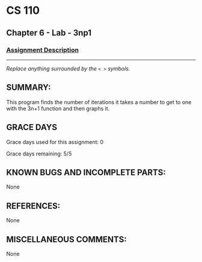 # CS 110
## Chapter 6 - Lab - 3np1

### [Assignment Description](https://docs.google.com/document/d/1k8qs8vIsvlLiU3KX9Uql6LjVPWp0CBAjo_oArBhH2k4/edit?usp=sharing)

***

_Replace anything surrounded by the `< >` symbols._

## SUMMARY:
This program finds the number of iterations it takes a number to get to one with the 3n+1 function and then graphs it. 

## GRACE DAYS
Grace days used for this assignment: 0

Grace days remaining: 5/5

## KNOWN BUGS AND INCOMPLETE PARTS:
None

## REFERENCES:
None

## MISCELLANEOUS COMMENTS:
None
